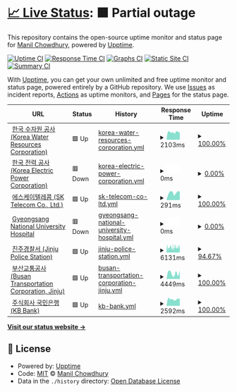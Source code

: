 # [📈 Live Status](https://keywordnew.github.io/jinju-watchtower): <!--live status--> **🟧 Partial outage**

This repository contains the open-source uptime monitor and status page for [Manil Chowdhury](https://manil.xyz), powered by [Upptime](https://github.com/upptime/upptime).

[![Uptime CI](https://github.com/keywordnew/jinju-watchtower/workflows/Uptime%20CI/badge.svg)](https://github.com/keywordnew/jinju-watchtower/actions?query=workflow%3A%22Uptime+CI%22)
[![Response Time CI](https://github.com/keywordnew/jinju-watchtower/workflows/Response%20Time%20CI/badge.svg)](https://github.com/keywordnew/jinju-watchtower/actions?query=workflow%3A%22Response+Time+CI%22)
[![Graphs CI](https://github.com/keywordnew/jinju-watchtower/workflows/Graphs%20CI/badge.svg)](https://github.com/keywordnew/jinju-watchtower/actions?query=workflow%3A%22Graphs+CI%22)
[![Static Site CI](https://github.com/keywordnew/jinju-watchtower/workflows/Static%20Site%20CI/badge.svg)](https://github.com/keywordnew/jinju-watchtower/actions?query=workflow%3A%22Static+Site+CI%22)
[![Summary CI](https://github.com/keywordnew/jinju-watchtower/workflows/Summary%20CI/badge.svg)](https://github.com/keywordnew/jinju-watchtower/actions?query=workflow%3A%22Summary+CI%22)

With [Upptime](https://upptime.js.org), you can get your own unlimited and free uptime monitor and status page, powered entirely by a GitHub repository. We use [Issues](https://github.com/keywordnew/jinju-watchtower/issues) as incident reports, [Actions](https://github.com/keywordnew/jinju-watchtower/actions) as uptime monitors, and [Pages](https://keywordnew.github.io/jinju-watchtower) for the status page.

<!--start: status pages-->
<!-- This summary is generated by Upptime (https://github.com/upptime/upptime) -->
<!-- Do not edit this manually, your changes will be overwritten -->
<!-- prettier-ignore -->
| URL | Status | History | Response Time | Uptime |
| --- | ------ | ------- | ------------- | ------ |
| <img alt="" src="https://nilspace.xyz/content/images/2023/05/water.png" height="13"> [한국 수자원 공사 (Korea Water Resources Corporation)](https://www.kwater.or.kr/main.do?s_mid=1) | 🟩 Up | [korea-water-resources-corporation.yml](https://github.com/keywordnew/jinju-watchtower/commits/HEAD/history/korea-water-resources-corporation.yml) | <details><summary><img alt="Response time graph" src="./graphs/korea-water-resources-corporation/response-time-week.png" height="20"> 2103ms</summary><br><a href="https://keywordnew.github.io/jinju-watchtower/history/korea-water-resources-corporation"><img alt="Response time 2078" src="https://img.shields.io/endpoint?url=https%3A%2F%2Fraw.githubusercontent.com%2Fkeywordnew%2Fjinju-watchtower%2FHEAD%2Fapi%2Fkorea-water-resources-corporation%2Fresponse-time.json"></a><br><a href="https://keywordnew.github.io/jinju-watchtower/history/korea-water-resources-corporation"><img alt="24-hour response time 2067" src="https://img.shields.io/endpoint?url=https%3A%2F%2Fraw.githubusercontent.com%2Fkeywordnew%2Fjinju-watchtower%2FHEAD%2Fapi%2Fkorea-water-resources-corporation%2Fresponse-time-day.json"></a><br><a href="https://keywordnew.github.io/jinju-watchtower/history/korea-water-resources-corporation"><img alt="7-day response time 2103" src="https://img.shields.io/endpoint?url=https%3A%2F%2Fraw.githubusercontent.com%2Fkeywordnew%2Fjinju-watchtower%2FHEAD%2Fapi%2Fkorea-water-resources-corporation%2Fresponse-time-week.json"></a><br><a href="https://keywordnew.github.io/jinju-watchtower/history/korea-water-resources-corporation"><img alt="30-day response time 2086" src="https://img.shields.io/endpoint?url=https%3A%2F%2Fraw.githubusercontent.com%2Fkeywordnew%2Fjinju-watchtower%2FHEAD%2Fapi%2Fkorea-water-resources-corporation%2Fresponse-time-month.json"></a><br><a href="https://keywordnew.github.io/jinju-watchtower/history/korea-water-resources-corporation"><img alt="1-year response time 2078" src="https://img.shields.io/endpoint?url=https%3A%2F%2Fraw.githubusercontent.com%2Fkeywordnew%2Fjinju-watchtower%2FHEAD%2Fapi%2Fkorea-water-resources-corporation%2Fresponse-time-year.json"></a></details> | <details><summary><a href="https://keywordnew.github.io/jinju-watchtower/history/korea-water-resources-corporation">100.00%</a></summary><a href="https://keywordnew.github.io/jinju-watchtower/history/korea-water-resources-corporation"><img alt="All-time uptime 100.00%" src="https://img.shields.io/endpoint?url=https%3A%2F%2Fraw.githubusercontent.com%2Fkeywordnew%2Fjinju-watchtower%2FHEAD%2Fapi%2Fkorea-water-resources-corporation%2Fuptime.json"></a><br><a href="https://keywordnew.github.io/jinju-watchtower/history/korea-water-resources-corporation"><img alt="24-hour uptime 100.00%" src="https://img.shields.io/endpoint?url=https%3A%2F%2Fraw.githubusercontent.com%2Fkeywordnew%2Fjinju-watchtower%2FHEAD%2Fapi%2Fkorea-water-resources-corporation%2Fuptime-day.json"></a><br><a href="https://keywordnew.github.io/jinju-watchtower/history/korea-water-resources-corporation"><img alt="7-day uptime 100.00%" src="https://img.shields.io/endpoint?url=https%3A%2F%2Fraw.githubusercontent.com%2Fkeywordnew%2Fjinju-watchtower%2FHEAD%2Fapi%2Fkorea-water-resources-corporation%2Fuptime-week.json"></a><br><a href="https://keywordnew.github.io/jinju-watchtower/history/korea-water-resources-corporation"><img alt="30-day uptime 100.00%" src="https://img.shields.io/endpoint?url=https%3A%2F%2Fraw.githubusercontent.com%2Fkeywordnew%2Fjinju-watchtower%2FHEAD%2Fapi%2Fkorea-water-resources-corporation%2Fuptime-month.json"></a><br><a href="https://keywordnew.github.io/jinju-watchtower/history/korea-water-resources-corporation"><img alt="1-year uptime 100.00%" src="https://img.shields.io/endpoint?url=https%3A%2F%2Fraw.githubusercontent.com%2Fkeywordnew%2Fjinju-watchtower%2FHEAD%2Fapi%2Fkorea-water-resources-corporation%2Fuptime-year.json"></a></details>
| <img alt="" src="https://nilspace.xyz/content/images/2023/05/power-1.png" height="13"> [한국 전력 공사 (Korea Electric Power Corporation)](https://home.kepco.co.kr/kepco/main.do) | 🟥 Down | [korea-electric-power-corporation.yml](https://github.com/keywordnew/jinju-watchtower/commits/HEAD/history/korea-electric-power-corporation.yml) | <details><summary><img alt="Response time graph" src="./graphs/korea-electric-power-corporation/response-time-week.png" height="20"> 0ms</summary><br><a href="https://keywordnew.github.io/jinju-watchtower/history/korea-electric-power-corporation"><img alt="Response time 2157" src="https://img.shields.io/endpoint?url=https%3A%2F%2Fraw.githubusercontent.com%2Fkeywordnew%2Fjinju-watchtower%2FHEAD%2Fapi%2Fkorea-electric-power-corporation%2Fresponse-time.json"></a><br><a href="https://keywordnew.github.io/jinju-watchtower/history/korea-electric-power-corporation"><img alt="24-hour response time 0" src="https://img.shields.io/endpoint?url=https%3A%2F%2Fraw.githubusercontent.com%2Fkeywordnew%2Fjinju-watchtower%2FHEAD%2Fapi%2Fkorea-electric-power-corporation%2Fresponse-time-day.json"></a><br><a href="https://keywordnew.github.io/jinju-watchtower/history/korea-electric-power-corporation"><img alt="7-day response time 0" src="https://img.shields.io/endpoint?url=https%3A%2F%2Fraw.githubusercontent.com%2Fkeywordnew%2Fjinju-watchtower%2FHEAD%2Fapi%2Fkorea-electric-power-corporation%2Fresponse-time-week.json"></a><br><a href="https://keywordnew.github.io/jinju-watchtower/history/korea-electric-power-corporation"><img alt="30-day response time 0" src="https://img.shields.io/endpoint?url=https%3A%2F%2Fraw.githubusercontent.com%2Fkeywordnew%2Fjinju-watchtower%2FHEAD%2Fapi%2Fkorea-electric-power-corporation%2Fresponse-time-month.json"></a><br><a href="https://keywordnew.github.io/jinju-watchtower/history/korea-electric-power-corporation"><img alt="1-year response time 2157" src="https://img.shields.io/endpoint?url=https%3A%2F%2Fraw.githubusercontent.com%2Fkeywordnew%2Fjinju-watchtower%2FHEAD%2Fapi%2Fkorea-electric-power-corporation%2Fresponse-time-year.json"></a></details> | <details><summary><a href="https://keywordnew.github.io/jinju-watchtower/history/korea-electric-power-corporation">0.00%</a></summary><a href="https://keywordnew.github.io/jinju-watchtower/history/korea-electric-power-corporation"><img alt="All-time uptime 0.76%" src="https://img.shields.io/endpoint?url=https%3A%2F%2Fraw.githubusercontent.com%2Fkeywordnew%2Fjinju-watchtower%2FHEAD%2Fapi%2Fkorea-electric-power-corporation%2Fuptime.json"></a><br><a href="https://keywordnew.github.io/jinju-watchtower/history/korea-electric-power-corporation"><img alt="24-hour uptime 0.00%" src="https://img.shields.io/endpoint?url=https%3A%2F%2Fraw.githubusercontent.com%2Fkeywordnew%2Fjinju-watchtower%2FHEAD%2Fapi%2Fkorea-electric-power-corporation%2Fuptime-day.json"></a><br><a href="https://keywordnew.github.io/jinju-watchtower/history/korea-electric-power-corporation"><img alt="7-day uptime 0.00%" src="https://img.shields.io/endpoint?url=https%3A%2F%2Fraw.githubusercontent.com%2Fkeywordnew%2Fjinju-watchtower%2FHEAD%2Fapi%2Fkorea-electric-power-corporation%2Fuptime-week.json"></a><br><a href="https://keywordnew.github.io/jinju-watchtower/history/korea-electric-power-corporation"><img alt="30-day uptime 0.00%" src="https://img.shields.io/endpoint?url=https%3A%2F%2Fraw.githubusercontent.com%2Fkeywordnew%2Fjinju-watchtower%2FHEAD%2Fapi%2Fkorea-electric-power-corporation%2Fuptime-month.json"></a><br><a href="https://keywordnew.github.io/jinju-watchtower/history/korea-electric-power-corporation"><img alt="1-year uptime 0.76%" src="https://img.shields.io/endpoint?url=https%3A%2F%2Fraw.githubusercontent.com%2Fkeywordnew%2Fjinju-watchtower%2FHEAD%2Fapi%2Fkorea-electric-power-corporation%2Fuptime-year.json"></a></details>
| <img alt="" src="https://nilspace.xyz/content/images/2023/05/communication.png" height="13"> [에스케이텔레콤 (SK Telecom Co., Ltd.)](https://www.sktelecom.com/) | 🟩 Up | [sk-telecom-co-ltd.yml](https://github.com/keywordnew/jinju-watchtower/commits/HEAD/history/sk-telecom-co-ltd.yml) | <details><summary><img alt="Response time graph" src="./graphs/sk-telecom-co-ltd/response-time-week.png" height="20"> 291ms</summary><br><a href="https://keywordnew.github.io/jinju-watchtower/history/sk-telecom-co-ltd"><img alt="Response time 358" src="https://img.shields.io/endpoint?url=https%3A%2F%2Fraw.githubusercontent.com%2Fkeywordnew%2Fjinju-watchtower%2FHEAD%2Fapi%2Fsk-telecom-co-ltd%2Fresponse-time.json"></a><br><a href="https://keywordnew.github.io/jinju-watchtower/history/sk-telecom-co-ltd"><img alt="24-hour response time 336" src="https://img.shields.io/endpoint?url=https%3A%2F%2Fraw.githubusercontent.com%2Fkeywordnew%2Fjinju-watchtower%2FHEAD%2Fapi%2Fsk-telecom-co-ltd%2Fresponse-time-day.json"></a><br><a href="https://keywordnew.github.io/jinju-watchtower/history/sk-telecom-co-ltd"><img alt="7-day response time 291" src="https://img.shields.io/endpoint?url=https%3A%2F%2Fraw.githubusercontent.com%2Fkeywordnew%2Fjinju-watchtower%2FHEAD%2Fapi%2Fsk-telecom-co-ltd%2Fresponse-time-week.json"></a><br><a href="https://keywordnew.github.io/jinju-watchtower/history/sk-telecom-co-ltd"><img alt="30-day response time 364" src="https://img.shields.io/endpoint?url=https%3A%2F%2Fraw.githubusercontent.com%2Fkeywordnew%2Fjinju-watchtower%2FHEAD%2Fapi%2Fsk-telecom-co-ltd%2Fresponse-time-month.json"></a><br><a href="https://keywordnew.github.io/jinju-watchtower/history/sk-telecom-co-ltd"><img alt="1-year response time 358" src="https://img.shields.io/endpoint?url=https%3A%2F%2Fraw.githubusercontent.com%2Fkeywordnew%2Fjinju-watchtower%2FHEAD%2Fapi%2Fsk-telecom-co-ltd%2Fresponse-time-year.json"></a></details> | <details><summary><a href="https://keywordnew.github.io/jinju-watchtower/history/sk-telecom-co-ltd">100.00%</a></summary><a href="https://keywordnew.github.io/jinju-watchtower/history/sk-telecom-co-ltd"><img alt="All-time uptime 100.00%" src="https://img.shields.io/endpoint?url=https%3A%2F%2Fraw.githubusercontent.com%2Fkeywordnew%2Fjinju-watchtower%2FHEAD%2Fapi%2Fsk-telecom-co-ltd%2Fuptime.json"></a><br><a href="https://keywordnew.github.io/jinju-watchtower/history/sk-telecom-co-ltd"><img alt="24-hour uptime 100.00%" src="https://img.shields.io/endpoint?url=https%3A%2F%2Fraw.githubusercontent.com%2Fkeywordnew%2Fjinju-watchtower%2FHEAD%2Fapi%2Fsk-telecom-co-ltd%2Fuptime-day.json"></a><br><a href="https://keywordnew.github.io/jinju-watchtower/history/sk-telecom-co-ltd"><img alt="7-day uptime 100.00%" src="https://img.shields.io/endpoint?url=https%3A%2F%2Fraw.githubusercontent.com%2Fkeywordnew%2Fjinju-watchtower%2FHEAD%2Fapi%2Fsk-telecom-co-ltd%2Fuptime-week.json"></a><br><a href="https://keywordnew.github.io/jinju-watchtower/history/sk-telecom-co-ltd"><img alt="30-day uptime 100.00%" src="https://img.shields.io/endpoint?url=https%3A%2F%2Fraw.githubusercontent.com%2Fkeywordnew%2Fjinju-watchtower%2FHEAD%2Fapi%2Fsk-telecom-co-ltd%2Fuptime-month.json"></a><br><a href="https://keywordnew.github.io/jinju-watchtower/history/sk-telecom-co-ltd"><img alt="1-year uptime 100.00%" src="https://img.shields.io/endpoint?url=https%3A%2F%2Fraw.githubusercontent.com%2Fkeywordnew%2Fjinju-watchtower%2FHEAD%2Fapi%2Fsk-telecom-co-ltd%2Fuptime-year.json"></a></details>
| <img alt="" src="https://nilspace.xyz/content/images/2023/05/hospital.png" height="13"> [Gyeongsang National University Hospital](https://www.gnuh.co.kr/) | 🟥 Down | [gyeongsang-national-university-hospital.yml](https://github.com/keywordnew/jinju-watchtower/commits/HEAD/history/gyeongsang-national-university-hospital.yml) | <details><summary><img alt="Response time graph" src="./graphs/gyeongsang-national-university-hospital/response-time-week.png" height="20"> 0ms</summary><br><a href="https://keywordnew.github.io/jinju-watchtower/history/gyeongsang-national-university-hospital"><img alt="Response time 0" src="https://img.shields.io/endpoint?url=https%3A%2F%2Fraw.githubusercontent.com%2Fkeywordnew%2Fjinju-watchtower%2FHEAD%2Fapi%2Fgyeongsang-national-university-hospital%2Fresponse-time.json"></a><br><a href="https://keywordnew.github.io/jinju-watchtower/history/gyeongsang-national-university-hospital"><img alt="24-hour response time 0" src="https://img.shields.io/endpoint?url=https%3A%2F%2Fraw.githubusercontent.com%2Fkeywordnew%2Fjinju-watchtower%2FHEAD%2Fapi%2Fgyeongsang-national-university-hospital%2Fresponse-time-day.json"></a><br><a href="https://keywordnew.github.io/jinju-watchtower/history/gyeongsang-national-university-hospital"><img alt="7-day response time 0" src="https://img.shields.io/endpoint?url=https%3A%2F%2Fraw.githubusercontent.com%2Fkeywordnew%2Fjinju-watchtower%2FHEAD%2Fapi%2Fgyeongsang-national-university-hospital%2Fresponse-time-week.json"></a><br><a href="https://keywordnew.github.io/jinju-watchtower/history/gyeongsang-national-university-hospital"><img alt="30-day response time 0" src="https://img.shields.io/endpoint?url=https%3A%2F%2Fraw.githubusercontent.com%2Fkeywordnew%2Fjinju-watchtower%2FHEAD%2Fapi%2Fgyeongsang-national-university-hospital%2Fresponse-time-month.json"></a><br><a href="https://keywordnew.github.io/jinju-watchtower/history/gyeongsang-national-university-hospital"><img alt="1-year response time 0" src="https://img.shields.io/endpoint?url=https%3A%2F%2Fraw.githubusercontent.com%2Fkeywordnew%2Fjinju-watchtower%2FHEAD%2Fapi%2Fgyeongsang-national-university-hospital%2Fresponse-time-year.json"></a></details> | <details><summary><a href="https://keywordnew.github.io/jinju-watchtower/history/gyeongsang-national-university-hospital">0.00%</a></summary><a href="https://keywordnew.github.io/jinju-watchtower/history/gyeongsang-national-university-hospital"><img alt="All-time uptime 0.00%" src="https://img.shields.io/endpoint?url=https%3A%2F%2Fraw.githubusercontent.com%2Fkeywordnew%2Fjinju-watchtower%2FHEAD%2Fapi%2Fgyeongsang-national-university-hospital%2Fuptime.json"></a><br><a href="https://keywordnew.github.io/jinju-watchtower/history/gyeongsang-national-university-hospital"><img alt="24-hour uptime 0.00%" src="https://img.shields.io/endpoint?url=https%3A%2F%2Fraw.githubusercontent.com%2Fkeywordnew%2Fjinju-watchtower%2FHEAD%2Fapi%2Fgyeongsang-national-university-hospital%2Fuptime-day.json"></a><br><a href="https://keywordnew.github.io/jinju-watchtower/history/gyeongsang-national-university-hospital"><img alt="7-day uptime 0.00%" src="https://img.shields.io/endpoint?url=https%3A%2F%2Fraw.githubusercontent.com%2Fkeywordnew%2Fjinju-watchtower%2FHEAD%2Fapi%2Fgyeongsang-national-university-hospital%2Fuptime-week.json"></a><br><a href="https://keywordnew.github.io/jinju-watchtower/history/gyeongsang-national-university-hospital"><img alt="30-day uptime 0.00%" src="https://img.shields.io/endpoint?url=https%3A%2F%2Fraw.githubusercontent.com%2Fkeywordnew%2Fjinju-watchtower%2FHEAD%2Fapi%2Fgyeongsang-national-university-hospital%2Fuptime-month.json"></a><br><a href="https://keywordnew.github.io/jinju-watchtower/history/gyeongsang-national-university-hospital"><img alt="1-year uptime 0.00%" src="https://img.shields.io/endpoint?url=https%3A%2F%2Fraw.githubusercontent.com%2Fkeywordnew%2Fjinju-watchtower%2FHEAD%2Fapi%2Fgyeongsang-national-university-hospital%2Fuptime-year.json"></a></details>
| <img alt="" src="https://nilspace.xyz/content/images/2023/05/emergency.png" height="13"> [진주경찰서 (Jinju Police Station)](http://www.gnpolice.go.kr/jj/) | 🟩 Up | [jinju-police-station.yml](https://github.com/keywordnew/jinju-watchtower/commits/HEAD/history/jinju-police-station.yml) | <details><summary><img alt="Response time graph" src="./graphs/jinju-police-station/response-time-week.png" height="20"> 6131ms</summary><br><a href="https://keywordnew.github.io/jinju-watchtower/history/jinju-police-station"><img alt="Response time 5543" src="https://img.shields.io/endpoint?url=https%3A%2F%2Fraw.githubusercontent.com%2Fkeywordnew%2Fjinju-watchtower%2FHEAD%2Fapi%2Fjinju-police-station%2Fresponse-time.json"></a><br><a href="https://keywordnew.github.io/jinju-watchtower/history/jinju-police-station"><img alt="24-hour response time 5854" src="https://img.shields.io/endpoint?url=https%3A%2F%2Fraw.githubusercontent.com%2Fkeywordnew%2Fjinju-watchtower%2FHEAD%2Fapi%2Fjinju-police-station%2Fresponse-time-day.json"></a><br><a href="https://keywordnew.github.io/jinju-watchtower/history/jinju-police-station"><img alt="7-day response time 6131" src="https://img.shields.io/endpoint?url=https%3A%2F%2Fraw.githubusercontent.com%2Fkeywordnew%2Fjinju-watchtower%2FHEAD%2Fapi%2Fjinju-police-station%2Fresponse-time-week.json"></a><br><a href="https://keywordnew.github.io/jinju-watchtower/history/jinju-police-station"><img alt="30-day response time 5773" src="https://img.shields.io/endpoint?url=https%3A%2F%2Fraw.githubusercontent.com%2Fkeywordnew%2Fjinju-watchtower%2FHEAD%2Fapi%2Fjinju-police-station%2Fresponse-time-month.json"></a><br><a href="https://keywordnew.github.io/jinju-watchtower/history/jinju-police-station"><img alt="1-year response time 5543" src="https://img.shields.io/endpoint?url=https%3A%2F%2Fraw.githubusercontent.com%2Fkeywordnew%2Fjinju-watchtower%2FHEAD%2Fapi%2Fjinju-police-station%2Fresponse-time-year.json"></a></details> | <details><summary><a href="https://keywordnew.github.io/jinju-watchtower/history/jinju-police-station">94.67%</a></summary><a href="https://keywordnew.github.io/jinju-watchtower/history/jinju-police-station"><img alt="All-time uptime 98.97%" src="https://img.shields.io/endpoint?url=https%3A%2F%2Fraw.githubusercontent.com%2Fkeywordnew%2Fjinju-watchtower%2FHEAD%2Fapi%2Fjinju-police-station%2Fuptime.json"></a><br><a href="https://keywordnew.github.io/jinju-watchtower/history/jinju-police-station"><img alt="24-hour uptime 99.62%" src="https://img.shields.io/endpoint?url=https%3A%2F%2Fraw.githubusercontent.com%2Fkeywordnew%2Fjinju-watchtower%2FHEAD%2Fapi%2Fjinju-police-station%2Fuptime-day.json"></a><br><a href="https://keywordnew.github.io/jinju-watchtower/history/jinju-police-station"><img alt="7-day uptime 94.67%" src="https://img.shields.io/endpoint?url=https%3A%2F%2Fraw.githubusercontent.com%2Fkeywordnew%2Fjinju-watchtower%2FHEAD%2Fapi%2Fjinju-police-station%2Fuptime-week.json"></a><br><a href="https://keywordnew.github.io/jinju-watchtower/history/jinju-police-station"><img alt="30-day uptime 98.05%" src="https://img.shields.io/endpoint?url=https%3A%2F%2Fraw.githubusercontent.com%2Fkeywordnew%2Fjinju-watchtower%2FHEAD%2Fapi%2Fjinju-police-station%2Fuptime-month.json"></a><br><a href="https://keywordnew.github.io/jinju-watchtower/history/jinju-police-station"><img alt="1-year uptime 98.97%" src="https://img.shields.io/endpoint?url=https%3A%2F%2Fraw.githubusercontent.com%2Fkeywordnew%2Fjinju-watchtower%2FHEAD%2Fapi%2Fjinju-police-station%2Fuptime-year.json"></a></details>
| <img alt="" src="https://nilspace.xyz/content/images/2023/05/transportation-1.png" height="13"> [부산교통공사 (Busan Transportation Corporation, Jinju)](http://www2.humetro.busan.kr/default/main.do) | 🟩 Up | [busan-transportation-corporation-jinju.yml](https://github.com/keywordnew/jinju-watchtower/commits/HEAD/history/busan-transportation-corporation-jinju.yml) | <details><summary><img alt="Response time graph" src="./graphs/busan-transportation-corporation-jinju/response-time-week.png" height="20"> 4449ms</summary><br><a href="https://keywordnew.github.io/jinju-watchtower/history/busan-transportation-corporation-jinju"><img alt="Response time 4865" src="https://img.shields.io/endpoint?url=https%3A%2F%2Fraw.githubusercontent.com%2Fkeywordnew%2Fjinju-watchtower%2FHEAD%2Fapi%2Fbusan-transportation-corporation-jinju%2Fresponse-time.json"></a><br><a href="https://keywordnew.github.io/jinju-watchtower/history/busan-transportation-corporation-jinju"><img alt="24-hour response time 6167" src="https://img.shields.io/endpoint?url=https%3A%2F%2Fraw.githubusercontent.com%2Fkeywordnew%2Fjinju-watchtower%2FHEAD%2Fapi%2Fbusan-transportation-corporation-jinju%2Fresponse-time-day.json"></a><br><a href="https://keywordnew.github.io/jinju-watchtower/history/busan-transportation-corporation-jinju"><img alt="7-day response time 4449" src="https://img.shields.io/endpoint?url=https%3A%2F%2Fraw.githubusercontent.com%2Fkeywordnew%2Fjinju-watchtower%2FHEAD%2Fapi%2Fbusan-transportation-corporation-jinju%2Fresponse-time-week.json"></a><br><a href="https://keywordnew.github.io/jinju-watchtower/history/busan-transportation-corporation-jinju"><img alt="30-day response time 4973" src="https://img.shields.io/endpoint?url=https%3A%2F%2Fraw.githubusercontent.com%2Fkeywordnew%2Fjinju-watchtower%2FHEAD%2Fapi%2Fbusan-transportation-corporation-jinju%2Fresponse-time-month.json"></a><br><a href="https://keywordnew.github.io/jinju-watchtower/history/busan-transportation-corporation-jinju"><img alt="1-year response time 4865" src="https://img.shields.io/endpoint?url=https%3A%2F%2Fraw.githubusercontent.com%2Fkeywordnew%2Fjinju-watchtower%2FHEAD%2Fapi%2Fbusan-transportation-corporation-jinju%2Fresponse-time-year.json"></a></details> | <details><summary><a href="https://keywordnew.github.io/jinju-watchtower/history/busan-transportation-corporation-jinju">100.00%</a></summary><a href="https://keywordnew.github.io/jinju-watchtower/history/busan-transportation-corporation-jinju"><img alt="All-time uptime 99.92%" src="https://img.shields.io/endpoint?url=https%3A%2F%2Fraw.githubusercontent.com%2Fkeywordnew%2Fjinju-watchtower%2FHEAD%2Fapi%2Fbusan-transportation-corporation-jinju%2Fuptime.json"></a><br><a href="https://keywordnew.github.io/jinju-watchtower/history/busan-transportation-corporation-jinju"><img alt="24-hour uptime 100.00%" src="https://img.shields.io/endpoint?url=https%3A%2F%2Fraw.githubusercontent.com%2Fkeywordnew%2Fjinju-watchtower%2FHEAD%2Fapi%2Fbusan-transportation-corporation-jinju%2Fuptime-day.json"></a><br><a href="https://keywordnew.github.io/jinju-watchtower/history/busan-transportation-corporation-jinju"><img alt="7-day uptime 100.00%" src="https://img.shields.io/endpoint?url=https%3A%2F%2Fraw.githubusercontent.com%2Fkeywordnew%2Fjinju-watchtower%2FHEAD%2Fapi%2Fbusan-transportation-corporation-jinju%2Fuptime-week.json"></a><br><a href="https://keywordnew.github.io/jinju-watchtower/history/busan-transportation-corporation-jinju"><img alt="30-day uptime 100.00%" src="https://img.shields.io/endpoint?url=https%3A%2F%2Fraw.githubusercontent.com%2Fkeywordnew%2Fjinju-watchtower%2FHEAD%2Fapi%2Fbusan-transportation-corporation-jinju%2Fuptime-month.json"></a><br><a href="https://keywordnew.github.io/jinju-watchtower/history/busan-transportation-corporation-jinju"><img alt="1-year uptime 99.92%" src="https://img.shields.io/endpoint?url=https%3A%2F%2Fraw.githubusercontent.com%2Fkeywordnew%2Fjinju-watchtower%2FHEAD%2Fapi%2Fbusan-transportation-corporation-jinju%2Fuptime-year.json"></a></details>
| <img alt="" src="https://nilspace.xyz/content/images/2023/05/payment.png" height="13"> [주식회사 국민은행 (KB Bank)](https://www.kbstar.com/) | 🟩 Up | [kb-bank.yml](https://github.com/keywordnew/jinju-watchtower/commits/HEAD/history/kb-bank.yml) | <details><summary><img alt="Response time graph" src="./graphs/kb-bank/response-time-week.png" height="20"> 2592ms</summary><br><a href="https://keywordnew.github.io/jinju-watchtower/history/kb-bank"><img alt="Response time 2511" src="https://img.shields.io/endpoint?url=https%3A%2F%2Fraw.githubusercontent.com%2Fkeywordnew%2Fjinju-watchtower%2FHEAD%2Fapi%2Fkb-bank%2Fresponse-time.json"></a><br><a href="https://keywordnew.github.io/jinju-watchtower/history/kb-bank"><img alt="24-hour response time 2653" src="https://img.shields.io/endpoint?url=https%3A%2F%2Fraw.githubusercontent.com%2Fkeywordnew%2Fjinju-watchtower%2FHEAD%2Fapi%2Fkb-bank%2Fresponse-time-day.json"></a><br><a href="https://keywordnew.github.io/jinju-watchtower/history/kb-bank"><img alt="7-day response time 2592" src="https://img.shields.io/endpoint?url=https%3A%2F%2Fraw.githubusercontent.com%2Fkeywordnew%2Fjinju-watchtower%2FHEAD%2Fapi%2Fkb-bank%2Fresponse-time-week.json"></a><br><a href="https://keywordnew.github.io/jinju-watchtower/history/kb-bank"><img alt="30-day response time 2612" src="https://img.shields.io/endpoint?url=https%3A%2F%2Fraw.githubusercontent.com%2Fkeywordnew%2Fjinju-watchtower%2FHEAD%2Fapi%2Fkb-bank%2Fresponse-time-month.json"></a><br><a href="https://keywordnew.github.io/jinju-watchtower/history/kb-bank"><img alt="1-year response time 2511" src="https://img.shields.io/endpoint?url=https%3A%2F%2Fraw.githubusercontent.com%2Fkeywordnew%2Fjinju-watchtower%2FHEAD%2Fapi%2Fkb-bank%2Fresponse-time-year.json"></a></details> | <details><summary><a href="https://keywordnew.github.io/jinju-watchtower/history/kb-bank">100.00%</a></summary><a href="https://keywordnew.github.io/jinju-watchtower/history/kb-bank"><img alt="All-time uptime 100.00%" src="https://img.shields.io/endpoint?url=https%3A%2F%2Fraw.githubusercontent.com%2Fkeywordnew%2Fjinju-watchtower%2FHEAD%2Fapi%2Fkb-bank%2Fuptime.json"></a><br><a href="https://keywordnew.github.io/jinju-watchtower/history/kb-bank"><img alt="24-hour uptime 100.00%" src="https://img.shields.io/endpoint?url=https%3A%2F%2Fraw.githubusercontent.com%2Fkeywordnew%2Fjinju-watchtower%2FHEAD%2Fapi%2Fkb-bank%2Fuptime-day.json"></a><br><a href="https://keywordnew.github.io/jinju-watchtower/history/kb-bank"><img alt="7-day uptime 100.00%" src="https://img.shields.io/endpoint?url=https%3A%2F%2Fraw.githubusercontent.com%2Fkeywordnew%2Fjinju-watchtower%2FHEAD%2Fapi%2Fkb-bank%2Fuptime-week.json"></a><br><a href="https://keywordnew.github.io/jinju-watchtower/history/kb-bank"><img alt="30-day uptime 100.00%" src="https://img.shields.io/endpoint?url=https%3A%2F%2Fraw.githubusercontent.com%2Fkeywordnew%2Fjinju-watchtower%2FHEAD%2Fapi%2Fkb-bank%2Fuptime-month.json"></a><br><a href="https://keywordnew.github.io/jinju-watchtower/history/kb-bank"><img alt="1-year uptime 100.00%" src="https://img.shields.io/endpoint?url=https%3A%2F%2Fraw.githubusercontent.com%2Fkeywordnew%2Fjinju-watchtower%2FHEAD%2Fapi%2Fkb-bank%2Fuptime-year.json"></a></details>

<!--end: status pages-->

[**Visit our status website →**](https://keywordnew.github.io/jinju-watchtower)

## 📄 License

- Powered by: [Upptime](https://github.com/upptime/upptime)
- Code: [MIT](./LICENSE) © [Manil Chowdhury](https://manil.xyz)
- Data in the `./history` directory: [Open Database License](https://opendatacommons.org/licenses/odbl/1-0/)
